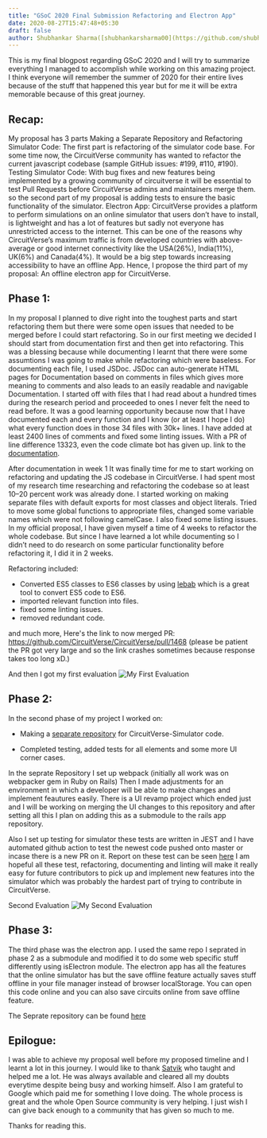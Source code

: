 ```yaml
---
title: "GSoC 2020 Final Submission Refactoring and Electron App"
date: 2020-08-27T15:47:48+05:30
draft: false
author: Shubhankar Sharma([shubhankarsharma00](https://github.com/shubhankarsharma00))
---
```


This is my final blogpost regarding GSoC 2020 and I will try to summarize everything I managed to accomplish while working on this amazing project. I think everyone will remember the summer of 2020 for their entire lives because of the stuff that happened this year but for me it will be extra memorable because of this great journey.

## Recap:

My proposal has 3 parts Making a Separate Repository and Refactoring Simulator Code: The first part is refactoring of the simulator code base. For some time now, the CircuitVerse community has wanted to refactor the current javascript codebase (sample GitHub issues: #199, #110, #190). Testing Simulator Code: With bug fixes and new features being implemented by a growing community of circuitverse it will be essential to test Pull Requests before CircuitVerse admins and maintainers merge them. so the second part of my proposal is adding tests to ensure the basic functionality of the simulator. Electron App: CircuitVerse provides a platform to perform simulations on an online simulator that users don’t have to install, is lightweight and has a lot of features but sadly not everyone has unrestricted access to the internet. This can be one of the reasons why CircuitVerse’s maximum traffic is from developed countries with above-average or good internet connectivity like the USA(26%), India(11%), UK(6%) and Canada(4%). It would be a big step towards increasing accessibility to have an offline App. Hence, I propose the third part of my proposal: An offline electron app for CircuitVerse.

## Phase 1:

In my proposal I planned to dive right into the toughest parts and start refactoring them but there were some open issues that needed to be merged before I could start refactoring. So in our first meeting we decided I should start from documentation first and then get into refactoring. This was a blessing because while documenting I learnt that there were some assumtions I was going to make while refactoring which were baseless. 
For documenting each file, I used JSDoc. JSDoc can auto-generate HTML pages for Documentation based on comments in files which gives more meaning to comments and also leads to an easily readable and navigable Documentation.
I started off with files that I had read about a hundred times during the research period and proceeded to ones I never felt the need to read before. It was a good learning opportunity because now that I have documented each and every function and I know (or at least I hope I do) what every function does in those 34 files with 30k+ lines. I have added at least 2400 lines of comments and fixed some linting issues. With a PR of line difference 13323, even the code climate bot has given up. 
link to the [documentation](http://shubhankarsharma00.tech/out/index.html).

After documentation in week 1 It was finally time for me to start working on refactoring and updating the JS codebase in CircuitVerse.
I had spent most of my research time researching and refactoring the codebase so at least 10–20 percent work was already done. I started working on making separate files with default exports for most classes and object literals. Tried to move some global functions to appropriate files, changed some variable names which were not following camelCase. I also fixed some listing issues.
In my official proposal, I have given myself a time of 4 weeks to refactor the whole codebase. But since I have learned a lot while documenting so I didn’t need to do research on some particular functionality before refactoring it, I did it in 2 weeks.

Refactoring included:
+ Converted ES5 classes to ES6 classes by using [lebab](https://github.com/lebab/lebab) which is a great tool to convert ES5 code to ES6.
+ imported relevant function into files.
+ fixed some linting issues.
+ removed redundant code.

and much more, Here's the link to now merged 
PR: https://github.com/CircuitVerse/CircuitVerse/pull/1468
(please be patient the PR got very large and so the link crashes sometimes because response takes too long xD.)

And then I got my first evaluation
![My First Evaluation](/img/eval1.jpg)

## Phase 2:

In the second phase of my project I worked on:
+ Making a [separate repository](https://github.com/shubhankarsharma00/Cv-frontend) for CircuitVerse-Simulator code.

+ Completed testing, added tests for all elements and some more UI corner cases.

In the seprate Repository I set up webpack (initially all work was on webpacker gem in Ruby on Rails) Then I made adjustments for an environment in which a developer will be able to make changes and implement feautures easily. There is a UI revamp project which ended just and I will be working on merging the UI changes to this repository and after setting all this I plan on adding this as a submodule to the rails app repository.


Also I set up testing for simulator these tests are written in JEST and I have automated github action to test the newest code pushed onto master or incase there is a new PR on it. Report on these test can be seen [here](https://github.com/shubhankarsharma00/Cv-frontend/actions)
I am hopeful all these test, refactoring, documenting and linting will make it really easy for future contributors to pick up and implement new features into the simulator which was probably the hardest part of trying to contribute in CircuitVerse.


Second Evaluation
![My Second Evaluation](/img/eval2.jpg)

## Phase 3:

The third phase was the electron app. I used the same repo I seprated in phase 2 as a submodule and modified it to do some web specific stuff differently using isElectron module. The electron app has all the features that the online simulator has but the save offline feature actually saves stuff offline in your file manager instead of browser localStorage. You can open this code online and you can also save circuits online from save offline feature. 

The Seprate repository can be found [here](https://github.com/shubhankarsharma00/cv-electron)

## Epilogue:

I was able to achieve my proposal well before my proposed timeline and I learnt a lot in this journey. I would like to thank [Satvik](https://github.com/satu0king) who taught and helped me a lot. He was always available and cleared all my doubts everytime despite being busy and working himself. Also I am grateful to Google which paid me for something I love doing. The whole process is great and the whole Open Source community is very helping. I just wish I can give back enough to a community that has given so much to me.

Thanks for reading this.